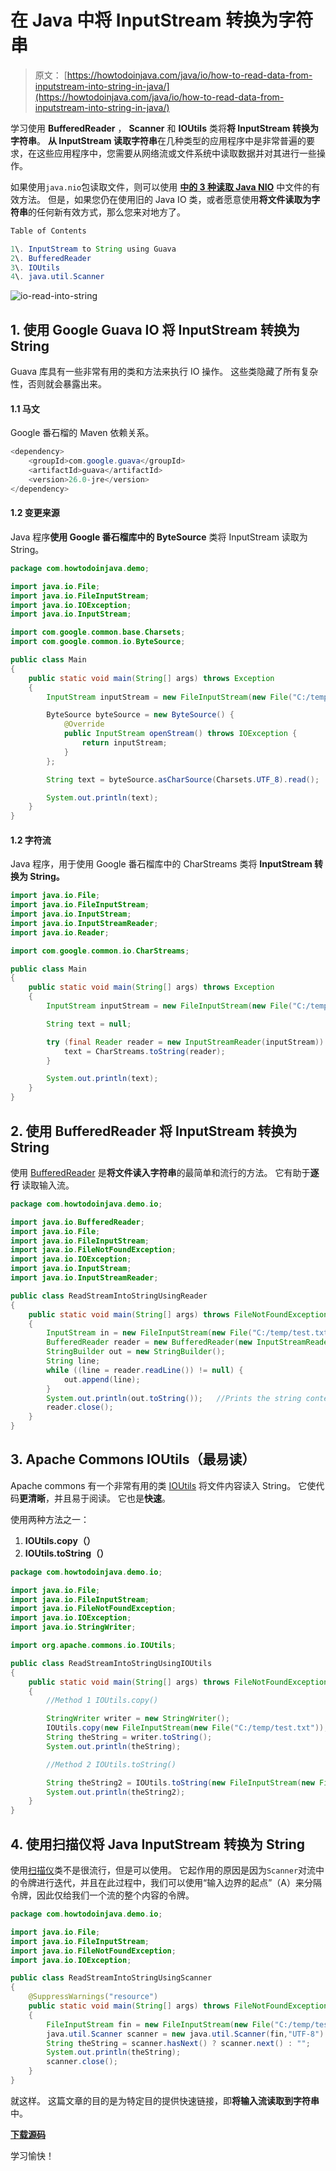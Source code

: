 # 在 Java 中将 InputStream 转换为字符串

> 原文： [https://howtodoinjava.com/java/io/how-to-read-data-from-inputstream-into-string-in-java/](https://howtodoinjava.com/java/io/how-to-read-data-from-inputstream-into-string-in-java/)

学习使用 **BufferedReader** ， **Scanner** 和 **IOUtils** 类将**将 InputStream 转换为字符串**。 **从 InputStream 读取字符串**在几种类型的应用程序中是非常普遍的要求，在这些应用程序中，您需要从网络流或文件系统中读取数据并对其进行一些操作。

如果使用`java.nio`包读取文件，则可以使用 [**中的 3 种读取 Java NIO**](//howtodoinjava.com/java-7/nio/3-ways-to-read-files-using-java-nio/ "3 ways to read files using Java NIO") 中文件的有效方法。 但是，如果您仍在使用旧的 Java IO 类，或者愿意使用**将文件读取为字符串**的任何新有效方式，那么您来对地方了。

```java
Table of Contents

1\. InputStream to String using Guava
2\. BufferedReader
3\. IOUtils
4\. java.util.Scanner

```

![io-read-into-string](img/85863d8a10e84323baebde755b8c8055.png)

## 1\. 使用 Google Guava IO 将 InputStream 转换为 String

Guava 库具有一些非常有用的类和方法来执行 IO 操作。 这些类隐藏了所有复杂性，否则就会暴露出来。

#### 1.1 马文

Google 番石榴的 Maven 依赖关系。

```java
<dependency>
	<groupId>com.google.guava</groupId>
	<artifactId>guava</artifactId>
	<version>26.0-jre</version>
</dependency>

```

#### 1.2 变更来源

Java 程序**使用 Google 番石榴库中的 ByteSource** 类将 InputStream 读取为 String。

```java
package com.howtodoinjava.demo;

import java.io.File;
import java.io.FileInputStream;
import java.io.IOException;
import java.io.InputStream;

import com.google.common.base.Charsets;
import com.google.common.io.ByteSource;

public class Main 
{
    public static void main(String[] args) throws Exception
    {
        InputStream inputStream = new FileInputStream(new File("C:/temp/test.txt"));

        ByteSource byteSource = new ByteSource() {
            @Override
            public InputStream openStream() throws IOException {
                return inputStream;
            }
        };

        String text = byteSource.asCharSource(Charsets.UTF_8).read();

        System.out.println(text);
    }
}

```

#### 1.2 字符流

Java 程序，用于使用 Google 番石榴库中的 CharStreams 类将 **InputStream 转换为 String。**

```java
import java.io.File;
import java.io.FileInputStream;
import java.io.InputStream;
import java.io.InputStreamReader;
import java.io.Reader;

import com.google.common.io.CharStreams;

public class Main 
{
    public static void main(String[] args) throws Exception
    {
        InputStream inputStream = new FileInputStream(new File("C:/temp/test.txt"));

        String text = null;

        try (final Reader reader = new InputStreamReader(inputStream)) {
            text = CharStreams.toString(reader);
        }

        System.out.println(text);
    }
}

```

## 2\. 使用 BufferedReader 将 InputStream 转换为 String

使用 [BufferedReader](https://docs.oracle.com/javase/8/docs/api/java/io/BufferedReader.html) 是**将文件读入字符串**的最简单和流行的方法。 它有助于**逐行** 读取输入流。

```java
package com.howtodoinjava.demo.io;

import java.io.BufferedReader;
import java.io.File;
import java.io.FileInputStream;
import java.io.FileNotFoundException;
import java.io.IOException;
import java.io.InputStream;
import java.io.InputStreamReader;

public class ReadStreamIntoStringUsingReader
{
	public static void main(String[] args) throws FileNotFoundException, IOException 
	{
		InputStream in = new FileInputStream(new File("C:/temp/test.txt"));
		BufferedReader reader = new BufferedReader(new InputStreamReader(in));
	    StringBuilder out = new StringBuilder();
	    String line;
	    while ((line = reader.readLine()) != null) {
	        out.append(line);
	    }
	    System.out.println(out.toString());   //Prints the string content read from input stream
	    reader.close();
	}
}

```

## 3\. Apache Commons IOUtils（最易读）

Apache commons 有一个非常有用的类 [IOUtils](https://commons.apache.org/proper/commons-io/javadocs/api-2.5/org/apache/commons/io/IOUtils.html) 将文件内容读入 String。 它使代码**更清晰**，并且易于阅读。 它也是**快速**。

使用两种方法之一：

1.  **IOUtils.copy（）**
2.  **IOUtils.toString（）**

```java
package com.howtodoinjava.demo.io;

import java.io.File;
import java.io.FileInputStream;
import java.io.FileNotFoundException;
import java.io.IOException;
import java.io.StringWriter;

import org.apache.commons.io.IOUtils;

public class ReadStreamIntoStringUsingIOUtils
{
	public static void main(String[] args) throws FileNotFoundException, IOException 
	{
		//Method 1 IOUtils.copy()

		StringWriter writer = new StringWriter();
		IOUtils.copy(new FileInputStream(new File("C:/temp/test.txt")), writer, "UTF-8");
		String theString = writer.toString();
		System.out.println(theString);

		//Method 2 IOUtils.toString()

		String theString2 = IOUtils.toString(new FileInputStream(new File("C:/temp/test.txt")), "UTF-8");
		System.out.println(theString2);
	}
}

```

## 4\. 使用扫描仪将 Java InputStream 转换为 String

使用[扫描仪](https://docs.oracle.com/javase/7/docs/api/java/util/Scanner.html)类不是​​很流行，但是可以使用。 它起作用的原因是因为`Scanner`对流中的令牌进行迭代，并且在此过程中，我们可以使用“输入边界的起点”（A）来分隔令牌，因此仅给我们一个流的整个内容的令牌。

```java
package com.howtodoinjava.demo.io;

import java.io.File;
import java.io.FileInputStream;
import java.io.FileNotFoundException;
import java.io.IOException;

public class ReadStreamIntoStringUsingScanner
{
	@SuppressWarnings("resource")
	public static void main(String[] args) throws FileNotFoundException, IOException 
	{
		FileInputStream fin = new FileInputStream(new File("C:/temp/test.txt"));
		java.util.Scanner scanner = new java.util.Scanner(fin,"UTF-8").useDelimiter("\A");
		String theString = scanner.hasNext() ? scanner.next() : "";
		System.out.println(theString);
		scanner.close();
	}
}

```

就这样。 这篇文章的目的是为特定目的提供快速链接，即**将输入流读取到字符串**中。

[**下载源码**](https://docs.google.com/file/d/0B7yo2HclmjI4MjI3VlR5RkpTU0U/edit?usp=sharing)

学习愉快！